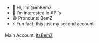 - 👋 Hi, I’m @imBemZ
- 👀 I’m interested in API's
- 😄 Pronouns: BemZ
- ⚡ Fun fact: this just my second account 

Main Account: [itsBemZ](https://github.com/itsBemZ)
<!---
imBemZ/imBemZ is a ✨ special ✨ repository because its `README.md` (this file) appears on your GitHub profile.
You can click the Preview link to take a look at your changes.
--->
